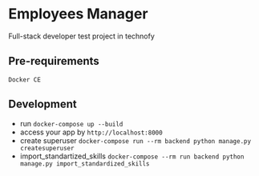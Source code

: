 Employees Manager
=================

Full-stack developer test project in technofy

## Pre-requirements
`Docker CE`

## Development
+ run `docker-compose up --build`
+ access your app by `http://localhost:8000`
+ create superuser `docker-compose run --rm backend python manage.py createsuperuser`
+ import_standartized_skills `docker-compose --rm run backend python manage.py import_standardized_skills`
